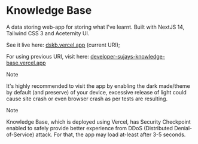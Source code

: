# Knowledge Base

A data storing web-app for storing what I've learnt. Built with NextJS 14, Tailwind CSS 3 and Aceternity UI.

See it live here: [dskb.vercel.app](https://dskb.vercel.app) (current URI);

For using previous URI, visit here: [developer-sujays-knowledge-base.vercel.app](https://developer-sujays-knowledge-base.vercel.app)

> [!NOTE]  
> It's highly recommended to visit the app by enabling the dark made/theme by default (and preserve) of your device, excessive release of light could cause site crash or even browser crash as per tests are resulting.

> [!NOTE]  
>  Knowledge Base, which is deployed using Vercel, has Security Checkpoint enabled to safely provide better experience from DDoS (Distributed Denial-of-Service) attack. For that, the app may load at-least after 3-5 seconds.